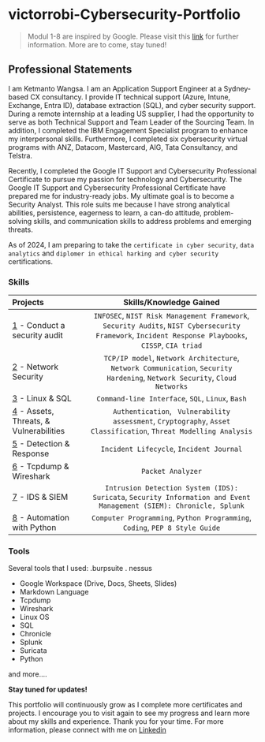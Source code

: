# victorrobi-Cybersecurity-Portfolio
> Modul 1-8 are inspired by Google. Please visit this [link](https://www.coursera.org/google-certificates/cybersecurity-certificate) for further information. More are to come, stay tuned! 

## Professional Statements
I am Ketmanto Wangsa. I am an Application Support Engineer at a Sydney-based CX consultancy. I provide IT technical support (Azure, Intune, Exchange, Entra ID), database extraction (SQL), and cyber security support. During a remote internship at a leading US supplier, I had the opportunity to serve as both Technical Support and Team Leader of the Sourcing Team. In addition, I completed the IBM Engagement Specialist program to enhance my interpersonal skills. Furthermore, I completed six cybersecurity virtual programs with ANZ, Datacom, Mastercard, AIG, Tata Consultancy, and Telstra. 

Recently, I completed the Google IT Support and Cybersecurity Professional Certificate to pursue my passion for technology and Cybersecurity. The Google IT Support and Cybersecurity Professional Certificate have prepared me for industry-ready jobs. My ultimate goal is to become a Security Analyst. This role suits me because I have strong analytical abilities, persistence, eagerness to learn, a can-do attitude, problem-solving skills, and communication skills to address problems and emerging threats. 

As of 2024, I am preparing to take the `certificate in cyber security`, `data analytics` and `diplomer in ethical harking and cyber security` certifications.



### Skills  
| Projects | Skills/Knowledge Gained | 
| :--- |:---:|
| [1](https://github.com/Kwangsa19/Ketmanto-Cybersecurity-Portfolio/tree/main/1%20-%20Conduct%20an%20Audit) - Conduct a security audit | `INFOSEC`, `NIST Risk Management Framework`, `Security Audits`, `NIST Cybersecurity Framework`, `Incident Response Playbooks`, `CISSP`, `CIA triad` |
| [2](https://github.com/Kwangsa19/Ketmanto-Cybersecurity-Portfolio/tree/main/2%20-%20Network%20Security) - Network Security | `TCP/IP model`,  `Network Architecture`, `Network Communication`, `Security Hardening`, `Network Security`, `Cloud Networks` | 
| [3](https://github.com/Kwangsa19/Ketmanto-Cybersecurity-Portfolio/tree/main/3%20-%20Linux%20%26%20SQL) - Linux & SQL | `Command-line Interface`, `SQL`, `Linux`, `Bash` | 
| [4](https://github.com/Kwangsa19/Ketmanto-Cybersecurity-Portfolio/tree/main/4%20-%20Assets%20%26%20Threats%20%26%20Vulnerabilities) - Assets, Threats, & Vulnerabilities | `Authentication`, ` Vulnerability assessment`, `Cryptography`, `Asset Classification`, `Threat Modelling Analysis`|
| [5](https://github.com/Kwangsa19/Ketmanto-Cybersecurity-Portfolio/tree/main/5%20-%20Detection%20%26%20Response) - Detection & Response | `Incident Lifecycle`, `Incident Journal` |
| [6](https://github.com/Kwangsa19/Ketmanto-Cybersecurity-Portfolio/tree/main/6%20-%20Tcpdump%20%26%20Wireshark) - Tcpdump & Wireshark | `Packet Analyzer` | 
| [7](https://github.com/Kwangsa19/Ketmanto-Cybersecurity-Portfolio/tree/main/7%20-%20IDS%20%26%20SIEM) - IDS & SIEM | `Intrusion Detection System (IDS): Suricata`, `Security Information and Event Management (SIEM): Chronicle, Splunk` |
| [8](https://github.com/Kwangsa19/Ketmanto-Cybersecurity-Portfolio/tree/main/8%20-%20Automation%20with%20Python) - Automation with Python | `Computer Programming`, `Python Programming`, `Coding`, `PEP 8 Style Guide`| 

### Tools 
Several tools that I used: 
.burpsuite
. nessus
* Google Workspace (Drive, Docs, Sheets, Slides)
* Markdown Language 
* Tcpdump
* Wireshark
* Linux OS
* SQL
* Chronicle
* Splunk
* Suricata
* Python 


and more....

**Stay tuned for updates!**

This portfolio will continuously grow as I complete more certificates and projects. I encourage you to visit again to see my progress and learn more about my skills and experience.
Thank you for your time. For more information, please connect with me on [Linkedin](www.linkedin.com/in/victor-robi-2710222a6
)

